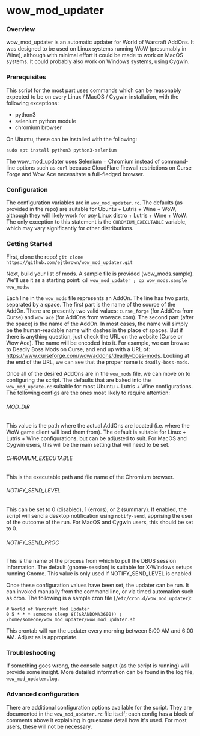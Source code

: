 # wow_mod_updater
### Overview
wow_mod_updater is an automatic updater for World of Warcraft AddOns. It was
designed to be used on Linux systems running WoW (presumably in Wine),
although with minimal effort it could be made to work on MacOS systems. It
could probably also work on Windows systems, using Cygwin.

### Prerequisites
This script for the most part uses commands which can be reasonably expected to
be on every Linux / MacOS / Cygwin installation, with the following exceptions:
- python3
- selenium python module
- chromium browser

On Ubuntu, these can be installed with the following:
```
sudo apt install python3 python3-selenium
```

The wow_mod_updater uses Selenium + Chromium instead of command-line options
such as `curl` because CloudFlare firewall restrictions on Curse Forge and
Wow Ace necessitate a full-fledged browser.

### Configuration
The configuration variables are in `wow_mod_updater.rc`. The defaults
(as provided in the repo) are suitable for Ubuntu + Lutris + Wine + WoW,
although they will likely work for _any_ Linux distro + Lutris + Wine + WoW.
The only exception to this statement is the `CHROMIUM_EXECUTABLE` variable,
which may vary significantly for other distributions.

### Getting Started
First, clone the repo!
`git clone https://github.com/ejtbrown/wow_mod_updater.git`

Next, build your list of mods. A sample file is provided (wow_mods.sample).
We'll use it as a starting point:
`cd wow_mod_updater ; cp wow_mods.sample wow_mods`.

Each line in the `wow_mods` file represents an AddOn. The line has two parts,
separated by a space. The first part is the name of the source of the AddOn.
There are presently two valid values: `curse_forge` (for AddOns from Curse) and
`wow_ace` (for AddOns from wowace.com). The second part (after the space) is
the name of the AddOn. In most cases, the name will simply be the
human-readable name with dashes in the place of spaces. But if there is anything
question, just check the URL on the website (Curse or Wow Ace). The name will
be encoded into it. For example, we can browse to Deadly Boss Mods on Curse,
and end up with a URL of:
https://www.curseforge.com/wow/addons/deadly-boss-mods. Looking at the end of
the URL, we can see that the proper name is `deadly-boss-mods`.

Once all of the desired AddOns are in the `wow_mods` file, we can move on to
configuring the script. The defaults that are baked into the `wow_mod_update.rc`
suitable for most Ubuntu + Lutris + Wine configurations. The following configs
are the ones most likely to require attention:

###### MOD_DIR
This value is the path where the actual AddOns are located (i.e. where the WoW
game client will load them from). The default is suitable for Linux + Lutris +
Wine configurations, but can be adjusted to suit. For MacOS and Cygwin users,
this will be the main setting that will need to be set.

###### CHROMIUM_EXECUTABLE
This is the executable path and file name of the Chromium browser.

###### NOTIFY_SEND_LEVEL
This can be set to 0 (disabled), 1 (errors), or 2 (summary). If enabled, the
script will send a desktop notification using `notify-send`, apprising the user
of the outcome of the run. For MacOS and Cygwin users, this should be set to 0.

###### NOTIFY_SEND_PROC
This is the name of the process from which to pull the DBUS session information.
The default (gnome-session) is suitable for X-Windows setups running Gnome.
This value is only used if NOTIFY_SEND_LEVEL is enabled

Once these configuration values have been set, the updater can be run. It can
invoked manually from the command line, or via timed automation such as cron.
The following is a sample cron file (`/etc/cron.d/wow_mod_updater`):

```
# World of Warcraft Mod Updater
0 5 * * * someone sleep $(($RANDOM%3600)) ; /home/someone/wow_mod_updater/wow_mod_updater.sh
```

This crontab will run the updater every morning between 5:00 AM and 6:00 AM.
Adjust as is appropriate.

### Troubleshooting
If something goes wrong, the console output (as the script is running) will
provide some insight. More detailed information can be found in the log file,
`wow_mod_updater.log`.

### Advanced configuration
There are additional configuration options available for the script. They are
documented in the `wow_mod_updater.rc` file itself; each config has a block of
comments above it explaining in gruesome detail how it's used. For most users,
these will not be necessary.
